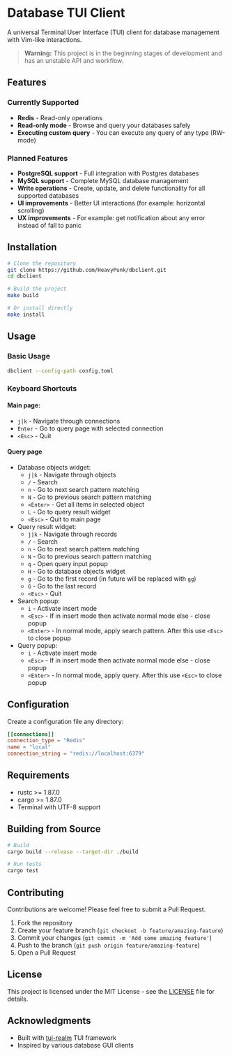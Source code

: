 # Database TUI Client

A universal Terminal User Interface (TUI) client for database management with Vim-like interactions.

> **Warning:** This project is in the beginning stages of development and has an unstable API and workflow.

## Features

### Currently Supported
- **Redis** - Read-only operations
- **Read-only mode** - Browse and query your databases safely
- **Executing custom query** - You can execute any query of any type (RW-mode)

### Planned Features
- **PostgreSQL support** - Full integration with Postgres databases
- **MySQL support** - Complete MySQL database management
- **Write operations** - Create, update, and delete functionality for all supported databases
- **UI improvements** - Better UI interactions (for example: horizontal scrolling)
- **UX improvements** - For example: get notification about any error instead of fall to panic

## Installation

```bash
# Clone the repository
git clone https://github.com/HeavyPunk/dbclient.git
cd dbclient

# Build the project
make build

# Or install directly
make install
```

## Usage

### Basic Usage

```bash
dbclient --config-path config.toml
```

### Keyboard Shortcuts

#### Main page:
- `j|k` - Navigate through connections
- `Enter` - Go to query page with selected connection
- `<Esc>` - Quit

#### Query page
- Database objects widget:
    - `j|k` - Navigate through objects
    - `/` - Search
    - `n` - Go to next search pattern matching
    - `N` - Go to previous search pattern matching
    - `<Enter>` - Get all items in selected object
    - `L` - Go to query result widget
    - `<Esc>` - Quit to main page
- Query result widget:
    - `j|k` - Navigate through records
    - `/` - Search
    - `n` - Go to next search pattern matching
    - `N` - Go to previous search pattern matching
    - `q` - Open query input popup
    - `H` - Go to database objects widget
    - `g` - Go to the first record (in future will be replaced with `gg`)
    - `G` - Go to the last record
    - `<Esc>` - Quit
- Search popup:
    - `i` - Activate insert mode
    - `<Esc>` - If in insert mode then activate normal mode else - close popup
    - `<Enter>` - In normal mode, apply search pattern. After this use `<Esc>` to close popup
- Query popup:
    - `i` - Activate insert mode
    - `<Esc>` - If in insert mode then activate normal mode else - close popup
    - `<Enter>` - In normal mode, apply query. After this use `<Esc>` to close popup

## Configuration

Create a configuration file any directory:

```toml
[[connections]]
connection_type = "Redis"
name = "local"
connection_string = "redis://localhost:6379"
```

## Requirements

- rustc >= 1.87.0
- cargo >= 1.87.0
- Terminal with UTF-8 support

## Building from Source

```bash
# Build
cargo build --release --target-dir ./build

# Run tests
cargo test
```

## Contributing

Contributions are welcome! Please feel free to submit a Pull Request.

1. Fork the repository
2. Create your feature branch (`git checkout -b feature/amazing-feature`)
3. Commit your changes (`git commit -m 'Add some amazing feature'`)
4. Push to the branch (`git push origin feature/amazing-feature`)
5. Open a Pull Request

## License

This project is licensed under the MIT License - see the [LICENSE](LICENSE) file for details.

## Acknowledgments

- Built with [tui-realm](https://github.com/veeso/tui-realm) TUI framework
- Inspired by various database GUI clients
